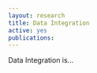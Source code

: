 ```yaml
---
layout: research
title: Data Integration
active: yes
publications: 
---
```


Data Integration is...
